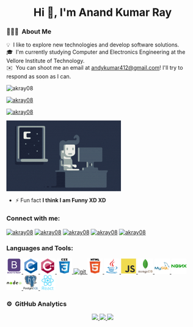 <h1 align="center">Hi 👋, I'm Anand Kumar Ray</h1>

### 👨🏻‍💻 &nbsp;About Me

💡 &nbsp;I like to explore new technologies and develop software solutions.\
🎓 &nbsp;I'm currently studying Computer and Electronics Engineering at the Vellore Institute of Technology.\
✉️ &nbsp;You can shoot me an email at andykumar412@gmail.com! I'll try to respond as soon as I can.

<p align="left"> <img src="https://komarev.com/ghpvc/?username=akray08&label=Profile%20views&color=0e75b6&style=flat" alt="akray08" /> </p>

<p align="left"> <a href="https://github.com/ryo-ma/github-profile-trophy"><img src="https://github-profile-trophy.vercel.app/?username=akray08" alt="akray08" /></a> </p>

<p align="left"> <a href="https://twitter.com/akray08" target="blank"><img src="https://img.shields.io/twitter/follow/akray08?logo=twitter&style=for-the-badge" alt="akray08" /></a> </p>

<img alt="Night Coding" src="https://raw.githubusercontent.com/AVS1508/AVS1508/master/assets/Night-Coding.gif" align="center"/>

- ⚡ Fun fact **I think I am Funny XD XD**

<h3 align="left">Connect with me:</h3>
<p align="left">
<a href="https://twitter.com/akray08" target="blank"><img align="center" src="https://raw.githubusercontent.com/rahuldkjain/github-profile-readme-generator/master/src/images/icons/Social/twitter.svg" alt="akray08" height="30" width="40" /></a>
<a href="https://linkedin.com/in/akray08" target="blank"><img align="center" src="https://raw.githubusercontent.com/rahuldkjain/github-profile-readme-generator/master/src/images/icons/Social/linked-in-alt.svg" alt="akray08" height="30" width="40" /></a>
<a href="https://www.codechef.com/users/akray08" target="blank"><img align="center" src="https://cdn.jsdelivr.net/npm/simple-icons@3.1.0/icons/codechef.svg" alt="akray08" height="30" width="40" /></a>
<a href="https://www.leetcode.com/akray08" target="blank"><img align="center" src="https://raw.githubusercontent.com/rahuldkjain/github-profile-readme-generator/master/src/images/icons/Social/leet-code.svg" alt="akray08" height="30" width="40" /></a>
<a href="https://auth.geeksforgeeks.org/user/akray08" target="blank"><img align="center" src="https://raw.githubusercontent.com/rahuldkjain/github-profile-readme-generator/master/src/images/icons/Social/geeks-for-geeks.svg" alt="akray08" height="30" width="40" /></a>
</p>

<h3 align="left">Languages and Tools:</h3>
<p align="left"> <a href="https://getbootstrap.com" target="_blank"> <img src="https://raw.githubusercontent.com/devicons/devicon/master/icons/bootstrap/bootstrap-plain-wordmark.svg" alt="bootstrap" width="40" height="40"/> </a> <a href="https://www.cprogramming.com/" target="_blank"> <img src="https://raw.githubusercontent.com/devicons/devicon/master/icons/c/c-original.svg" alt="c" width="40" height="40"/> </a> <a href="https://www.w3schools.com/cpp/" target="_blank"> <img src="https://raw.githubusercontent.com/devicons/devicon/master/icons/cplusplus/cplusplus-original.svg" alt="cplusplus" width="40" height="40"/> </a> <a href="https://www.w3schools.com/css/" target="_blank"> <img src="https://raw.githubusercontent.com/devicons/devicon/master/icons/css3/css3-original-wordmark.svg" alt="css3" width="40" height="40"/> </a> <a href="https://git-scm.com/" target="_blank"> <img src="https://www.vectorlogo.zone/logos/git-scm/git-scm-icon.svg" alt="git" width="40" height="40"/> </a> <a href="https://www.w3.org/html/" target="_blank"> <img src="https://raw.githubusercontent.com/devicons/devicon/master/icons/html5/html5-original-wordmark.svg" alt="html5" width="40" height="40"/> </a> <a href="https://www.java.com" target="_blank"> <img src="https://raw.githubusercontent.com/devicons/devicon/master/icons/java/java-original.svg" alt="java" width="40" height="40"/> </a> <a href="https://developer.mozilla.org/en-US/docs/Web/JavaScript" target="_blank"> <img src="https://raw.githubusercontent.com/devicons/devicon/master/icons/javascript/javascript-original.svg" alt="javascript" width="40" height="40"/> </a> <a href="https://www.mongodb.com/" target="_blank"> <img src="https://raw.githubusercontent.com/devicons/devicon/master/icons/mongodb/mongodb-original-wordmark.svg" alt="mongodb" width="40" height="40"/> </a> <a href="https://www.mysql.com/" target="_blank"> <img src="https://raw.githubusercontent.com/devicons/devicon/master/icons/mysql/mysql-original-wordmark.svg" alt="mysql" width="40" height="40"/> </a> <a href="https://www.nginx.com" target="_blank"> <img src="https://raw.githubusercontent.com/devicons/devicon/master/icons/nginx/nginx-original.svg" alt="nginx" width="40" height="40"/> </a> <a href="https://nodejs.org" target="_blank"> <img src="https://raw.githubusercontent.com/devicons/devicon/master/icons/nodejs/nodejs-original-wordmark.svg" alt="nodejs" width="40" height="40"/> </a> <a href="https://www.postgresql.org" target="_blank"> <img src="https://raw.githubusercontent.com/devicons/devicon/master/icons/postgresql/postgresql-original-wordmark.svg" alt="postgresql" width="40" height="40"/> </a> <a href="https://reactjs.org/" target="_blank"> <img src="https://raw.githubusercontent.com/devicons/devicon/master/icons/react/react-original-wordmark.svg" alt="react" width="40" height="40"/> </a> </p>

### ⚙️ &nbsp;GitHub Analytics

<p align="center">
<a href="https://github.com/akray08">
  <img height="180em" src="https://github-readme-stats-eight-theta.vercel.app/api?username=akray08&show_icons=true&theme=algolia&include_all_commits=true&count_private=true"/>
  <img height="180em" src="https://github-readme-stats-eight-theta.vercel.app/api/top-langs/?username=akray08&layout=compact&langs_count=8&theme=algolia"/>
  <img height="180em" src="https://github-readme-streak-stats.herokuapp.com/?user=akray08&show_icons=true&theme=algolia&include_all_commits=true&count_private=true"/>
</a>
</p>




